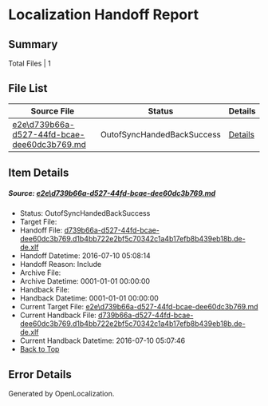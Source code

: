 # <a name='report-top'></a> Localization Handoff Report

## Summary
 Total Files | 1

## File List
 Source File | Status | Details 
 ----------- | ------ | ------- 
 [e2e\d739b66a-d527-44fd-bcae-dee60dc3b769.md](https://github.com/OpenLocalizationTestOrg/oltest/blob/a58fc8c1291b9d20ba15ee4638e1f5d040ce51c2/e2e/d739b66a-d527-44fd-bcae-dee60dc3b769.md) | OutofSyncHandedBackSuccess | [Details](#7b7d781745a0d0a5b3ddd635519b5d506ee28eaf1)

## Item Details
##### <a name='7b7d781745a0d0a5b3ddd635519b5d506ee28eaf1'></a> Source: [e2e\d739b66a-d527-44fd-bcae-dee60dc3b769.md](https://github.com/OpenLocalizationTestOrg/oltest/blob/a58fc8c1291b9d20ba15ee4638e1f5d040ce51c2/e2e/d739b66a-d527-44fd-bcae-dee60dc3b769.md)
* Status: OutofSyncHandedBackSuccess
* Target File: 
* Handoff File: [d739b66a-d527-44fd-bcae-dee60dc3b769.d1b4bb722e2bf5c70342c1a4b17efb8b439eb18b.de-de.xlf](https://github.com/OpenLocalizationTestOrg/olhandoff-e2e/blob/687c3cc66d9b19220f6a63510b2a6c1f9d8fd3b6/ol-handoff/OpenLocalizationTestOrg/oltest-dede-fly/ci/ht/d739b66a-d527-44fd-bcae-dee60dc3b769.d1b4bb722e2bf5c70342c1a4b17efb8b439eb18b.de-de.xlf)
* Handoff Datetime: 2016-07-10 05:08:14
* Handoff Reason: Include
* Archive File: 
* Archive Datetime: 0001-01-01 00:00:00
* Handback File: 
* Handback Datetime: 0001-01-01 00:00:00
* Current Target File: [e2e\d739b66a-d527-44fd-bcae-dee60dc3b769.md](https://github.com/OpenLocalizationTestOrg/oltest-dede-fly/blob/895e9b8a0e88a67623de39dc3983992a68a2fdf1/e2e/d739b66a-d527-44fd-bcae-dee60dc3b769.md)
* Current Handback File: [d739b66a-d527-44fd-bcae-dee60dc3b769.d1b4bb722e2bf5c70342c1a4b17efb8b439eb18b.de-de.xlf](https://github.com/OpenLocalizationTestOrg/olhandback-e2e/blob/19e2b7e0abe44db17ba3b1992e1d89b95ee397d2/ol-handback/OpenLocalizationTestOrg/oltest-dede-fly/ci/ht/d739b66a-d527-44fd-bcae-dee60dc3b769.d1b4bb722e2bf5c70342c1a4b17efb8b439eb18b.de-de.xlf)
* Current Handback Datetime: 2016-07-10 05:07:46
* [Back to Top](#report-top)


## Error Details

Generated by OpenLocalization.
